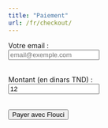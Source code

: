 ```yaml
---
title: "Paiement"
url: /fr/checkout/
---
```


<form method="POST" action="https://7ssab.stainedglass.tn/custom/flouci/payment.php" onsubmit="convertToMillimes()">
  <label for="email">Votre email :</label><br>
  <input type="email" name="email" required placeholder="email@exemple.com"><br><br>

  <label for="amount_dinars">Montant (en dinars TND) :</label><br>
  <input type="number" id="amount_dinars" step="0.001" required value="12"><br><br>

  <!-- Ce champ sera rempli automatiquement en millimes -->
  <input type="hidden" name="amount" id="amount_millimes">

  <button type="submit">Payer avec Flouci</button>
</form>

<script>
  function convertToMillimes() {
    const amountDinars = parseFloat(document.getElementById("amount_dinars").value);
    const amountMillimes = Math.round(amountDinars * 1000);
    document.getElementById("amount_millimes").value = amountMillimes;
  }
</script>
